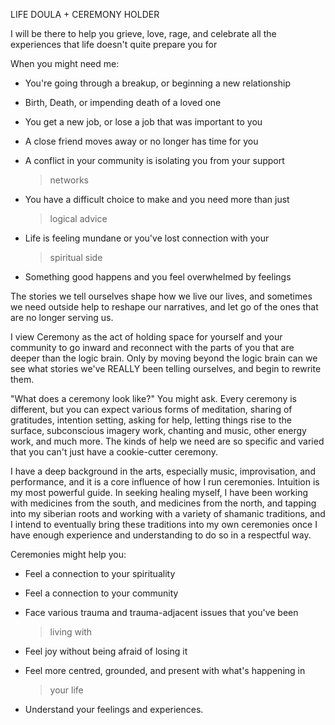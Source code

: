LIFE DOULA + CEREMONY HOLDER

I will be there to help you grieve, love, rage, and celebrate all the
experiences that life doesn't quite prepare you for

When you might need me:

-   You're going through a breakup, or beginning a new relationship

-   Birth, Death, or impending death of a loved one

-   You get a new job, or lose a job that was important to you

-   A close friend moves away or no longer has time for you

-   A conflict in your community is isolating you from your support
    > networks

-   You have a difficult choice to make and you need more than just
    > logical advice

-   Life is feeling mundane or you've lost connection with your
    > spiritual side

-   Something good happens and you feel overwhelmed by feelings

The stories we tell ourselves shape how we live our lives, and sometimes
we need outside help to reshape our narratives, and let go of the ones
that are no longer serving us.

I view Ceremony as the act of holding space for yourself and your
community to go inward and reconnect with the parts of you that are
deeper than the logic brain. Only by moving beyond the logic brain can
we see what stories we've REALLY been telling ourselves, and begin to
rewrite them.

"What does a ceremony look like?" You might ask. Every ceremony is
different, but you can expect various forms of meditation, sharing of
gratitudes, intention setting, asking for help, letting things rise to
the surface, subconscious imagery work, chanting and music, other energy
work, and much more. The kinds of help we need are so specific and
varied that you can't just have a cookie-cutter ceremony.

I have a deep background in the arts, especially music, improvisation,
and performance, and it is a core influence of how I run ceremonies.
Intuition is my most powerful guide. In seeking healing myself, I have
been working with medicines from the south, and medicines from the
north, and tapping into my siberian roots and working with a variety of
shamanic traditions, and I intend to eventually bring these traditions
into my own ceremonies once I have enough experience and understanding
to do so in a respectful way.

Ceremonies might help you:

-   Feel a connection to your spirituality

-   Feel a connection to your community

-   Face various trauma and trauma-adjacent issues that you've been
    > living with

-   Feel joy without being afraid of losing it

-   Feel more centred, grounded, and present with what's happening in
    > your life

-   Understand your feelings and experiences.
